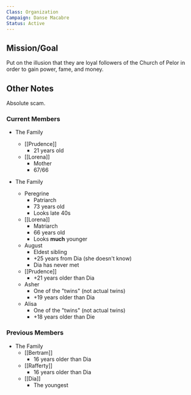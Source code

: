 ```yaml
---
Class: Organization
Campaign: Danse Macabre
Status: Active
---
```

## Mission/Goal

Put on the illusion that they are loyal followers of the Church of Pelor in order to gain power, fame, and money.
## Other Notes

Absolute scam.
### Current Members 

- The Family
	- [[Prudence]]
		- 21 years old
	- [[Lorena]]
		- Mother
		- 67/66

- The Family
	- Peregrine
		- Patriarch
		- 73 years old
		- Looks late 40s
	- [[Lorena]]
		- Matriarch
		- 66 years old
		- Looks **much** younger
	- August
		- Eldest sibling
		- +25 years from Dia (she doesn't know)
		- Dia has never met
	- [[Prudence]]
		- +21 years older than Dia
	- Asher
		- One of the "twins" (not actual twins)
		- +19 years older than Dia
	- Alisa
		- One of the "twins" (not actual twins)
		- +18 years older than Die

### Previous Members

- The Family
	- [[Bertram]]
		- 16 years older than Dia
	- [[Rafferty]]
		- 16 years older than Dia
	- [[Dia]]
		- The youngest